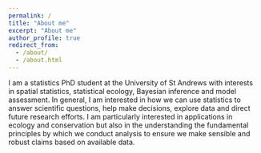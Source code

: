 ```yaml
---
permalink: /
title: "About me"
excerpt: "About me"
author_profile: true
redirect_from: 
  - /about/
  - /about.html
---
```


I am a statistics PhD student at the University of St Andrews with interests in spatial statistics, statistical ecology, Bayesian inference and model assessment.  In general, I am interested in how we can use statistics to answer scientific questions, help make decisions, explore data and direct future research efforts.  I am particularly interested in applications in ecology and conservation but also in the understanding the fundamental principles by which we conduct analysis to ensure we make sensible and robust claims based on available data.
